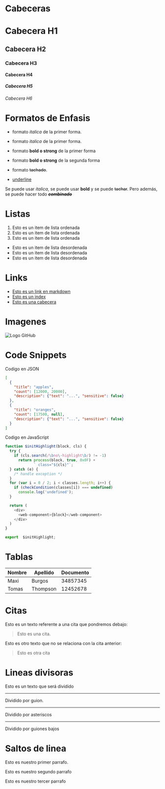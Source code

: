 # Cabeceras

# Cabecera H1

## Cabecera H2

### Cabecera H3

#### Cabecera H4

##### Cabecera H5

###### Cabecera H6

# Formatos de Enfasis

- formato _italica_ de la primer forma.
- formato _italica_ de la primer forma.

- formato **bold o strong** de la primer forma
- formato **bold o strong** de la segunda forma

- formato ~~tachado~~.
- <u> underline </u>

Se puede usar _italica_, se puede usar **bold** y se puede ~~tachar~~. Pero además, se puede hacer todo _**~~combinado~~**_

# Listas

1. Esto es un item de lista ordenada
2. Esto es un item de lista ordenada
3. Esto es un item de lista ordenada

- Esto es un item de lista desordenada
- Esto es un item de lista desordenada
- Esto es un item de lista desordenada

# Links

- [Esto es un link en markdown](http://www.google.com)
- [Esto es un index](index.html)
- [Esto es una cabecera](#cabeceras)

# Imagenes

![Logo GitHub](https://github.githubassets.com/images/modules/logos_page/GitHub-Mark.png)

# Code Snippets

Codigo en JSON

```JSON
[
  {
    "title": "apples",
    "count": [12000, 20000],
    "description": {"text": "...", "sensitive": false}
  },
  {
    "title": "oranges",
    "count": [17500, null],
    "description": {"text": "...", "sensitive": false}
  }
]
```

Codigo en JavaScript

```JavaScript
function $initHighlight(block, cls) {
  try {
    if (cls.search(/\bno\-highlight\b/) != -1)
      return process(block, true, 0x0F) +
             ` class="${cls}"`;
  } catch (e) {
    /* handle exception */
  }
  for (var i = 0 / 2; i < classes.length; i++) {
    if (checkCondition(classes[i]) === undefined)
      console.log('undefined');
  }

  return (
    <div>
      <web-component>{block}</web-component>
    </div>
  )
}

export  $initHighlight;
```

# Tablas

| Nombre | Apellido | Documento |
| ------ | -------- | --------- |
| Maxi   | Burgos   | 34857345  |
| Tomas  | Thompson | 12452678  |

# Citas

Esto es un texto referente a una cita que pondremos debajo:

> Esto es una cita.

Esto es otro texto que no se relaciona con la cita anterior:

> Esto es otra cita

# Lineas divisoras

Esto es un texto que será dividido

---

Dividido por guion.

---

Dividido por asteriscos

---

Dividido por guiones bajos

# Saltos de linea

Esto es nuestro primer parrafo.

Esto es nuestro segundo parrafo

Esto es nuestro tercer parrafo
